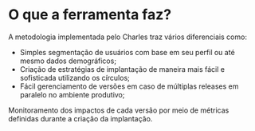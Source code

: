 # O que a ferramenta faz?

A metodologia implementada pelo Charles traz vários diferenciais como:

* Simples segmentação de usuários com base em seu perfil ou até mesmo dados demográficos; 
* Criação de estratégias de implantação de maneira mais fácil e sofisticada utilizando os círculos; 
* Fácil gerenciamento de versões em caso de múltiplas releases em paralelo no ambiente produtivo;

Monitoramento dos impactos de cada versão por meio de métricas definidas durante a criação da implantação.


